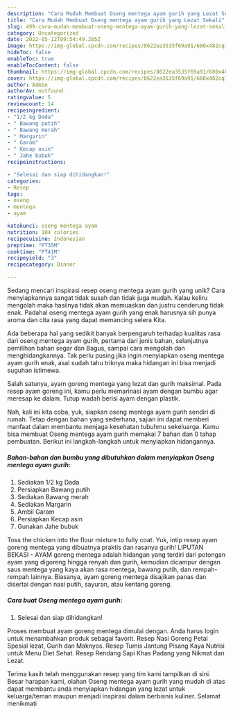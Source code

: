 ```yaml
---
description: "Cara Mudah Membuat Oseng mentega ayam gurih yang Lezat Sekali"
title: "Cara Mudah Membuat Oseng mentega ayam gurih yang Lezat Sekali"
slug: 499-cara-mudah-membuat-oseng-mentega-ayam-gurih-yang-lezat-sekali
category: Uncategorized
date: 2022-05-12T09:54:49.285Z
image: https://img-global.cpcdn.com/recipes/8622ea3535f69a91/680x482cq70/oseng-mentega-ayam-gurih-foto-resep-utama.jpg
hideToc: false
enableToc: true
enableTocContent: false
thumbnail: https://img-global.cpcdn.com/recipes/8622ea3535f69a91/680x482cq70/oseng-mentega-ayam-gurih-foto-resep-utama.jpg
cover: https://img-global.cpcdn.com/recipes/8622ea3535f69a91/680x482cq70/oseng-mentega-ayam-gurih-foto-resep-utama.jpg
author: Admin
authorAv: notfound
ratingvalue: 5
reviewcount: 14
recipeingredient:
- "1/2 kg Dada"
- " Bawang putih"
- " Bawang merah"
- " Margarin"
- " Garam"
- " Kecap asin"
- " Jahe bubuk"
recipeinstructions:

- "Selesai dan siap dihidangkan!"
categories:
- Resep
tags:
- oseng
- mentega
- ayam

katakunci: oseng mentega ayam 
nutrition: 104 calories
recipecuisine: Indonesian
preptime: "PT35M"
cooktime: "PT41M"
recipeyield: "3"
recipecategory: Dinner

---
```





Sedang mencari inspirasi resep oseng mentega ayam gurih yang unik? Cara menyiapkannya sangat tidak susah dan tidak juga mudah. Kalau keliru mengolah maka hasilnya tidak akan memuaskan dan justru cenderung tidak enak. Padahal oseng mentega ayam gurih yang enak harusnya sih punya aroma dan cita rasa yang dapat memancing selera Kita.





Ada beberapa hal yang sedikit banyak berpengaruh terhadap kualitas rasa dari oseng mentega ayam gurih, pertama dari jenis bahan, selanjutnya pemilihan bahan segar dan Bagus, sampai cara mengolah dan menghidangkannya. Tak perlu pusing jika ingin menyiapkan oseng mentega ayam gurih enak,      asal sudah tahu triknya maka hidangan ini bisa menjadi suguhan istimewa.














Salah satunya, ayam goreng mentega yang lezat dan gurih maksimal. Pada resep ayam goreng ini, kamu perlu memarinasi ayam dengan bumbu agar meresap ke dalam. Tutup wadah berisi ayam dengan plastik.






Nah, kali ini kita coba, yuk, siapkan oseng mentega ayam gurih sendiri di rumah. Tetap dengan bahan yang sederhana, sajian ini dapat memberi manfaat dalam membantu menjaga kesehatan tubuhmu sekeluarga. Kamu bisa membuat Oseng mentega ayam gurih memakai 7 bahan dan 0 tahap pembuatan. Berikut ini langkah-langkah untuk menyiapkan hidangannya.

<!--inarticleads1-->

##### Bahan-bahan dan bumbu yang dibutuhkan dalam menyiapkan Oseng mentega ayam gurih:

1. Sediakan 1/2 kg Dada
1. Persiapkan  Bawang putih
1. Sediakan  Bawang merah
1. Sediakan  Margarin
1. Ambil  Garam
1. Persiapkan  Kecap asin
1. Gunakan  Jahe bubuk


Toss the chicken into the flour mixture to fully coat. Yuk, intip resep ayam goreng mentega yang dibuatnya praktis dan rasanya gurih! LIPUTAN BEKASI - AYAM goreng mentega adalah hidangan yang terdiri dari potongan ayam yang digoreng hingga renyah dan gurih, kemudian dicampur dengan saus mentega yang kaya akan rasa mentega, bawang putih, dan rempah-rempah lainnya. Biasanya, ayam goreng mentega disajikan panas dan disertai dengan nasi putih, sayuran, atau kentang goreng. 

<!--inarticleads2-->

##### Cara buat Oseng mentega ayam gurih:


1. Selesai dan siap dihidangkan!

Proses membuat ayam goreng mentega dimulai dengan. Anda harus login untuk menambahkan produk sebagai favorit. Resep Nasi Goreng Petai Spesial lezat, Gurih dan Maknyos. Resep Tumis Jantung Pisang Kaya Nutrisi untuk Menu Diet Sehat. Resep Rendang Sapi Khas Padang yang Nikmat dan Lezat. 

Terima kasih telah menggunakan resep yang tim kami tampilkan di sini. Besar harapan kami, olahan Oseng mentega ayam gurih yang mudah di atas dapat membantu anda menyiapkan hidangan yang lezat untuk keluarga/teman maupun menjadi inspirasi dalam berbisnis kuliner. Selamat menikmati
